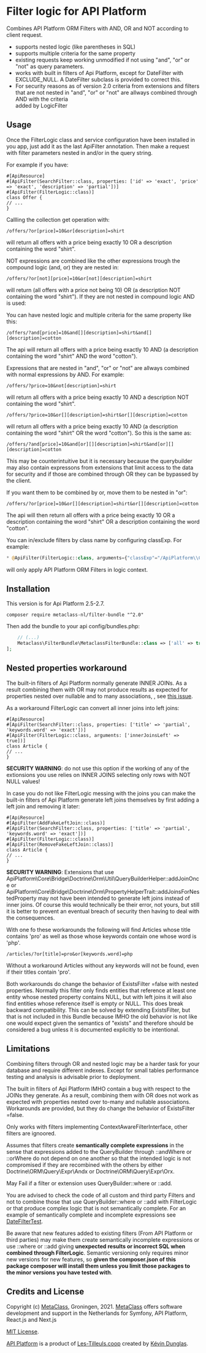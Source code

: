 Filter logic for API Platform
=============================
Combines API Platform ORM Filters with AND, OR and NOT according to client request.
- supports nested logic (like parentheses in SQL)
- supports multiple criteria for the same property
- existing requests keep working unmodified if not using "and", "or" or "not" as query parameters.
- works with built in filters of Api Platform, except for DateFilter
  with EXCLUDE_NULL. A DateFilter subclass is provided to correct this.
- For security reasons as of version 2.0 criteria from extensions and filters that
  are not nested in "and", "or" or "not" are allways combined through AND with the criteria  
  added by LogicFilter

Usage
-----
Once the FilterLogic class and service configuration have been installed in you app,
just add it as the last ApiFilter annotation. Then make a request with filter parameters nested in and/or in the query string.

For example if you have:
```php8
#[ApiResource]
#[ApiFilter(SearchFilter::class, properties: ['id' => 'exact', 'price' => 'exact', 'description' => 'partial'])]
#[ApiFilter(FilterLogic::class)]
class Offer {
// ...
}
```
Callling the collection get operation with:
```uri
/offers/?or[price]=10&or[description]=shirt
```
will return all offers with a price being exactly 10 OR a description containing the word "shirt".

NOT expressions are combined like the other expressions trough the compound logic (and, or) they are nested in:  
```uri
/offers/?or[not][price]=10&or[not][description]=shirt 
```
will return (all offers with a price not being 10) OR (a description NOT containing the word "shirt").
If they are not nested in compound logic AND is used:

You can have nested logic and multiple criteria for the same property like this:
```uri
/offers/?and[price]=10&and[][description]=shirt&and[][description]=cotton
```
The api will return all offers with a price being exactly 10 AND 
(a description containing the word "shirt" AND the word "cotton").

Expressions that are nested in "and", "or" or "not" are allways combined with normal 
expressions by AND. For example:
```uri
/offers/?price=10&not[description]=shirt
```
will return all offers with a price being exactly 10 AND a description NOT containing the word "shirt".

```uri
/offers/?price=10&or[][description]=shirt&or[][description]=cotton
```
will return all offers with a price being exactly 10 AND
(a description containing the word "shirt" OR the word "cotton").
So this is the same as:
```uri
/offers/?and[price]=10&and[or][][description]=shirt&and[or][][description]=cotton
```
This may be counterintuitive but it is necessary because the querybuilder may also contain
expressons from extensions that limit access to the data for security and if those
are combined through OR they can be bypassed by the client.

If you want them to be combined by or, move them to be nested in "or":
```uri
/offers/?or[price]=10&or[][description]=shirt&or[][description]=cotton
```
The api will then return all offers with a price being exactly 10 
OR a description containing the word "shirt" 
OR a description containing the word "cotton".


You can in/exclude filters by class name by configuring classExp. For example:
```php docblock
* @ApiFilter(FilterLogic::class, arguments={"classExp"="/ApiPlatform\\Core\\Bridge\\Doctrine\\Orm\\Filter\\+/"})
```
will only apply API Platform ORM Filters in logic context.

Installation
------------
This version is for Api Platform 2.5-2.7.
```shell
composer require metaclass-nl/filter-bundle "^2.0"
```

Then add the bundle to your api config/bundles.php:
```php
    // (...)
    Metaclass\FilterBundle\MetaclassFilterBundle::class => ['all' => true],
];
```

Nested properties workaround
----------------------------

The built-in filters of Api Platform normally generate INNER JOINs. As a result
combining them with OR may not produce results as expected for properties
nested over nullable and to many associations, , see [this issue](https://github.com/metaclass-nl/filter-bundle/issues/2).

As a workaround FilterLogic can convert all inner joins into left joins:
```php8
#[ApiResource]
#[ApiFilter(SearchFilter::class, properties: ['title' => 'partial', 'keywords.word' => 'exact'])]
#[ApiFilter(FilterLogic::class, arguments: ['innerJoinsLeft' => true])]
class Article {
// ...
}
```
<b>SECURITY WARNING</b>: do not use this option if the working of any of the extionsions 
you use relies on INNER JOINS selecting only rows with NOT NULL values!

In case you do not like FilterLogic messing with the joins you can make
the built-in filters of Api Platform generate left joins themselves by first adding
a left join and removing it later:
```php8
#[ApiResource]
#[ApiFilter(AddFakeLeftJoin::class)]
#[ApiFilter(SearchFilter::class, properties: ['title' => 'partial', 'keywords.word' => 'exact'])]
#[ApiFilter(FilterLogic::class)]
#[ApiFilter(RemoveFakeLeftJoin::class)]
class Article {
// ...
}
```
<b>SECURITY WARNING</b>: Extensions that use ApiPlatform\Core\Bridge\Doctrine\Orm\Util\QueryBuilderHelper::addJoinOnce
or ApiPlatform\Core\Bridge\Doctrine\Orm\PropertyHelperTrait::addJoinsForNestedProperty
may not have been intended to generate left joins instead of inner joins. Of course this would
technically be their error, not yours, but still it is better to prevent an eventual breach of security
then having to deal with the consequences.


With one fo these workarounds the following will find Articles whose title contains 'pro'
as well as those whose keywords contain one whose word is 'php'.
```uri
/articles/?or[title]=pro&or[keywords.word]=php
```
Without a workaround Articles without any keywords will not be found,
even if their titles contain 'pro'.

Both workarounds do change the behavior of ExistsFilter =false with nested properties.
Normally this filter only finds entities that reference at least one entity
whose nested property contains NULL, but with left joins it will also find entities
whose reference itself is empty or NULL. This does break backward compatibility.
This can be solved by extending ExistsFilter, but that is not included
in this Bundle because IMHO the old behavior is not like one would expect given
the semantics of "exists" and therefore should be considered a bug unless it is
documented explicitly to be intentional.

Limitations
-----------
Combining filters through OR and nested logic may be a harder task for your
database and require different indexes. Except for small tables performance
testing and analysis is advisable prior to deployment.  

The built in filters of Api Platform IMHO contain a bug with respect to the JOINs 
they generate. As a result, combining them with OR does not work as expected with properties
nested over to-many and nullable associations. Workarounds are provided, but they
do change the behavior of ExistsFilter =false.

Only works with filters implementing ContextAwareFilterInterface, other filters
are ignoored.

Assumes that filters create <b>semantically complete expressions</b> in the sense that
expressions added to the QueryBuilder through ::andWhere or ::orWhere do not depend
on one another so that the intended logic is not compromised if they are recombined
with the others by either Doctrine\ORM\Query\Expr\Andx or Doctrine\ORM\Query\Expr\Orx.

May Fail if a filter or extension uses QueryBuilder::where or ::add. 

You are advised to check the code of all custom and third party Filters and
not to combine those that use QueryBuilder::where or ::add with FilterLogic
or that produce complex logic that is not semantically complete. For an
example of semantically complete and incomplete expressions see [DateFilterTest](./tests/Filter/DateFilterTest.php).

Be aware that new features added to existing filters (From API Platform or third parties)
may make them create semantically incomplete expressions or use ::where or ::add giving <b>unexpected results
or incorrect SQL when combined through FilterLogic</b>. Semantic versioning only requires minor new versions
for new features, so <b>given the composer.json of this package composer will install them unless you
limit those packages to the minor versions you have tested with</b>.

Credits and License
-------------------
Copyright (c) [MetaClass](https://www.metaclass.nl/), Groningen, 2021. [MetaClass](https://www.metaclass.nl/) offers software development and support in the Netherlands for Symfony, API Platform, React.js and Next.js

[MIT License](./LICENSE).

[API Platform](https://api-platform.com/) is a product of [Les-Tilleuls.coop](https://les-tilleuls.coop)
created by [Kévin Dunglas](https://dunglas.fr).

